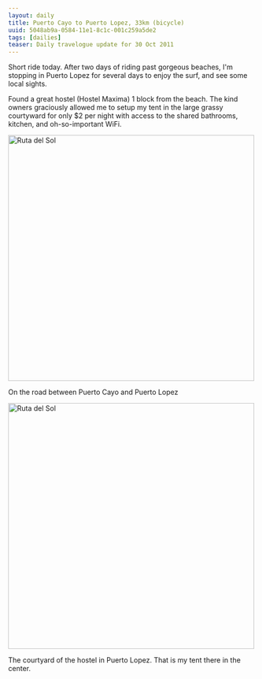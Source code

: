```yaml
---
layout: daily
title: Puerto Cayo to Puerto Lopez, 33km (bicycle)
uuid: 5048ab9a-0584-11e1-8c1c-001c259a5de2
tags: [dailies]
teaser: Daily travelogue update for 30 Oct 2011
---
```

Short ride today. After two days of riding past gorgeous beaches, I'm stopping
in Puerto Lopez for several days to enjoy the surf, and see some local sights.

Found a great hostel (Hostel Maxima) 1 block from the beach. The kind owners graciously
allowed me to setup my tent in the large grassy courtyward for only $2 per night with access to the shared
bathrooms, kitchen, and oh-so-important WiFi.

<div class="caption">
<a href="http://www.flickr.com/photos/ramblurr/sets/72157628038573828/detail"
title="Ruta del Sol Photos"><img
src="http://farm7.static.flickr.com/6060/6306612807_08d33d150a.jpg" width="500"
alt="Ruta del Sol"></a>
<p>On the road between Puerto Cayo and Puerto Lopez</p>
</div>

<div class="caption">
<a href="http://www.flickr.com/photos/ramblurr/sets/72157628038573828/detail"
title="Ruta del Sol Photos"><img
src="http://farm7.static.flickr.com/6120/6306613477_71da167f02.jpg" width="500"
alt="Ruta del Sol"></a>
<p>The courtyard of the hostel in Puerto Lopez. That is my tent
there in the center.</p>
</div>
